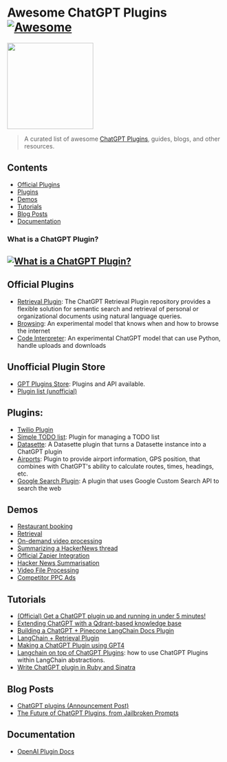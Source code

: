 # Awesome ChatGPT Plugins [![Awesome](https://awesome.re/badge.svg)](https://awesome.re)

[<img src="https://openaicom.imgix.net/c51f2c96-3595-48ae-9fb6-165563fbb086/chat-plugins.png?w=200&h=200" width="200">](https://openai.com/blog/chatgpt-plugins)

> A curated list of awesome [ChatGPT Plugins](https://openai.com/blog/chatgpt-plugins), guides, blogs, and other resources.


## Contents
- [Official Plugins](#plugins)
- [Plugins](#plugins)
- [Demos](#demos)
- [Tutorials](#tutorials)
- [Blog Posts](#blog-posts)
- [Documentation](#documentation)

### What is a ChatGPT Plugin?
[![What is a ChatGPT Plugin?](https://res.cloudinary.com/marcomontalbano/image/upload/v1679667398/video_to_markdown/images/video--a267d1cba9d59411634ce2088744acf9-c05b58ac6eb4c4700831b2b3070cd403.jpg)](https://cdn.openai.com/chat-plugins/retrieval-gh-repo-readme/Retrieval-Final.mp4 "What is a ChatGPT Plugin?")
---


## Official Plugins
 - [Retrieval Plugin](https://github.com/openai/chatgpt-retrieval-plugin): The ChatGPT Retrieval Plugin repository provides a flexible solution for semantic search and retrieval of personal or organizational documents using natural language queries.
 - [Browsing](https://openai.com/blog/chatgpt-plugins#browsing): An experimental model that knows when and how to browse the internet
 - [Code Interpreter](https://openai.com/blog/chatgpt-plugins#code-interpreter): An experimental ChatGPT model that can use Python, handle uploads and downloads

## Unofficial Plugin Store
- [GPT Plugins Store](https://www.getit.ai/gpt-plugins): Plugins and API available.
- [Plugin list (unofficial)](https://github.com/jopilot-net/jopilot-4-job-seekers/blob/main/chat-gpt-plugins.md)

## Plugins:
- [Twilio Plugin](https://gist.github.com/danielgross/0e7a00ea882797acd92ae6779126abe3)
- [Simple TODO list](https://github.com/lencx/chat-todo-plugin): Plugin for managing a TODO list
- [Datasette](https://github.com/simonw/datasette-chatgpt-plugin): A Datasette plugin that turns a Datasette instance into a ChatGPT plugin
- [Airports](https://github.com/drnic/airports-chatgpt-plugin): Plugin to provide airport information, GPS position, that combines with ChatGPT's ability to calculate routes, times, headings, etc.
- [Google Search Plugin](https://github.com/Sogody/google-chatgpt-plugin): A plugin that uses Google Custom Search API to search the web

## Demos
- [Restaurant booking](https://twitter.com/gdb/status/1638949234681712643)
- [Retrieval](https://cdn.openai.com/chat-plugins/retrieval-gh-repo-readme/Retrieval-Final.mp4)
- [On-demand video processing](https://twitter.com/gdb/status/1638971232443076609)
- [Summarizing a HackerNews thread](https://twitter.com/gdb/status/1638986918947082241)
- [Official Zapier Integration](https://twitter.com/wadefoster/status/1638958299935801344)
- [Hacker News Summarisation](https://twitter.com/gdb/status/1638986918947082241)
- [Video File Processing](https://twitter.com/gdb/status/1638971232443076609)
- [Competitor PPC Ads](https://twitter.com/saad_codes/status/1645908869800144896?s=20)


## Tutorials
 - [(Official) Get a ChatGPT plugin up and running in under 5 minutes!](https://github.com/openai/plugins-quickstart)
 - [Extending ChatGPT with a Qdrant-based knowledge base](https://qdrant.tech/articles/chatgpt-plugin/)
 - [Building a ChatGPT + Pinecone LangChain Docs Plugin](https://github.com/pinecone-io/examples/blob/master/generation/chatgpt/plugins/langchain-docs-plugin.ipynb)
 - [LangChain + Retrieval Plugin](https://gist.github.com/hwchase17/1429e54879f0249f0a258382d8bd744c)
 - [Making a ChatGPT Plugin using GPT4](https://twitter.com/danielgross/status/1639040289816866818)
 - [Langchain on top of ChatGPT Plugins](https://python.langchain.com/en/latest/modules/agents/examples/chatgpt_plugins.html): how to use ChatGPT Plugins within LangChain abstractions.
 - [Write ChatGPT plugin in Ruby and Sinatra](https://github.com/drnic/ruby-chatgpt-plugin-random-numbers)

## Blog Posts
 - [ChatGPT plugins (Announcement Post)](https://openai.com/blog/chatgpt-plugins)
 - [The Future of ChatGPT Plugins, from Jailbroken Prompts](https://app.orchard.ink/view/jailbreaking-chatgpt-plugin-a5b73bfb776948e68c1685b4d9572a70)


## Documentation
 - [OpenAI Plugin Docs](https://platform.openai.com/docs/plugins/introduction)
